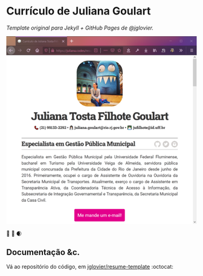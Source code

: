 # Currículo de Juliana Goulart

*Template original para Jekyll + GitHub Pages de @jglovier.*

![Com as minhas alterações.](images/screenshot_jules.png)

:tulip: :blossom: :waxing_crescent_moon:

## Documentação &c.

Vá ao repositório do código, em [jglovier/resume-template](http://resume-template.joelglovier.com/) :octocat: